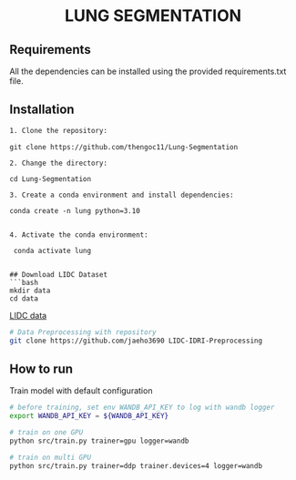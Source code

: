 <div align="center">

# LUNG SEGMENTATION
</div>

## Requirements
All the dependencies can be installed using the provided requirements.txt file.
## Installation
```bash
1. Clone the repository:
   ```
    git clone https://github.com/thengoc11/Lung-Segmentation
   ```
2. Change the directory:
  ```
    cd Lung-Segmentation
  ```
3. Create a conda environment and install dependencies:

   ```
    conda create -n lung python=3.10
   ```

4. Activate the conda environment:

   ```
     conda activate lung
   ```

## Download LIDC Dataset
```bash
mkdir data
cd data
```

[LIDC data](https://wiki.cancerimagingarchive.net/pages/viewpage.action?pageId=1966254&fbclid=IwAR1vDkrpq0IJN8KwPT2Fft1GJ4bFPiMqXp4p08eEfOaUYofS-88pnNF_Z7g)

```bash
# Data Preprocessing with repository
git clone https://github.com/jaeho3690 LIDC-IDRI-Preprocessing
```


## How to run

Train model with default configuration

```bash
# before training, set env WANDB_API_KEY to log with wandb logger
export WANDB_API_KEY = ${WANDB_API_KEY}

# train on one GPU
python src/train.py trainer=gpu logger=wandb

# train on multi GPU
python src/train.py trainer=ddp trainer.devices=4 logger=wandb
